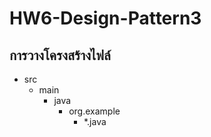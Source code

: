 # HW6-Design-Pattern3
## การวางโครงสร้างไฟล์
- src
    - main
        - java
            - org.example
                - *.java

